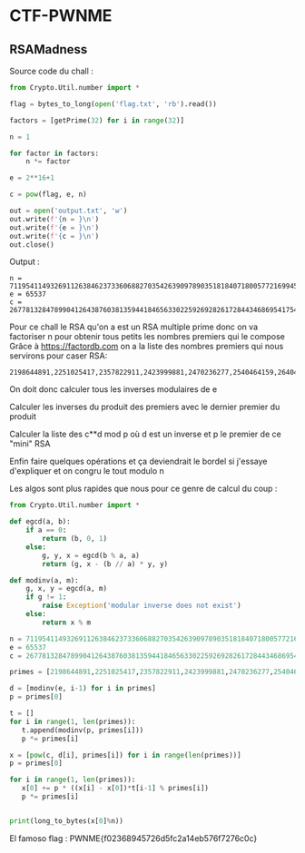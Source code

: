 # CTF-PWNME
## RSAMadness
Source code du chall :
```python
from Crypto.Util.number import *

flag = bytes_to_long(open('flag.txt', 'rb').read())

factors = [getPrime(32) for i in range(32)]

n = 1

for factor in factors:
    n *= factor

e = 2**16+1

c = pow(flag, e, n)

out = open('output.txt', 'w')
out.write(f'{n = }\n')
out.write(f'{e = }\n')
out.write(f'{c = }\n')
out.close()
```

Output : 

    n = 7119541149326911263846237336068827035426390978903518184071800577216994524551352495493081918851614130414331517984836350572442636378573029918244826773120934619489882189716217950746021474614776218719283095363211027209022463670918163108226484066350208938841262463820714679754689007199511102068228362022891339
    e = 65537
    c = 2677813284789904126438760381359441846563302259269282617284434686954175401256426228859726004471829287478436507358546887844300713181475644091802430738029057414949633797451370298947353237612172383915668526623229664084518635473132876673558581857332713891368639409620521533432667125874667705549410188263908117

Pour ce chall le RSA qu'on a est un RSA multiple prime donc on va factoriser n pour obtenir tous petits les nombres premiers qui le compose
Grâce à https://factordb.com on a la liste des nombres premiers qui nous servirons pour caser RSA: 

    2198644891,2251025417,2357822911,2423999881,2470236277,2540464159,2640483821,2666729449,2823253471,2838669527,2865747971,2899467931,2988954343,3003972773,3172761587,3246135349,3316767901,3359522891,3437669927,3458545777,3478381031,3557092417,3559422193,3560174803,3560322977,3632401841,3681108461,3788558861,3886443779,3890200829,4036970099,4045097149

On doit donc calculer tous les inverses modulaires de e

Calculer les inverses du produit des premiers avec le dernier premier du produit

Calculer la liste des c**d mod p où d est un inverse et p le premier de ce "mini" RSA

Enfin faire quelques opérations et ça deviendrait le bordel si j'essaye d'expliquer et on congru le tout modulo n

Les algos sont plus rapides que nous pour ce genre de calcul du coup :
```python
from Crypto.Util.number import *

def egcd(a, b):
    if a == 0:
        return (b, 0, 1)
    else:
        g, y, x = egcd(b % a, a)
        return (g, x - (b // a) * y, y)

def modinv(a, m):
    g, x, y = egcd(a, m)
    if g != 1:
        raise Exception('modular inverse does not exist')
    else:
        return x % m

n = 7119541149326911263846237336068827035426390978903518184071800577216994524551352495493081918851614130414331517984836350572442636378573029918244826773120934619489882189716217950746021474614776218719283095363211027209022463670918163108226484066350208938841262463820714679754689007199511102068228362022891339
e = 65537
c = 2677813284789904126438760381359441846563302259269282617284434686954175401256426228859726004471829287478436507358546887844300713181475644091802430738029057414949633797451370298947353237612172383915668526623229664084518635473132876673558581857332713891368639409620521533432667125874667705549410188263908117

primes = [2198644891,2251025417,2357822911,2423999881,2470236277,2540464159,2640483821,2666729449,2823253471,2838669527,2865747971,2899467931,2988954343,3003972773,3172761587,3246135349,3316767901,3359522891,3437669927,3458545777,3478381031,3557092417,3559422193,3560174803,3560322977,3632401841,3681108461,3788558861,3886443779,3890200829,4036970099,4045097149]

d = [modinv(e, i-1) for i in primes]
p = primes[0]

t = []
for i in range(1, len(primes)):
   t.append(modinv(p, primes[i]))
   p *= primes[i]

x = [pow(c, d[i], primes[i]) for i in range(len(primes))]
p = primes[0]

for i in range(1, len(primes)):
   x[0] += p * ((x[i] - x[0])*t[i-1] % primes[i])
   p *= primes[i]


print(long_to_bytes(x[0]%n))
```

El famoso flag : PWNME{f02368945726d5fc2a14eb576f7276c0c}
